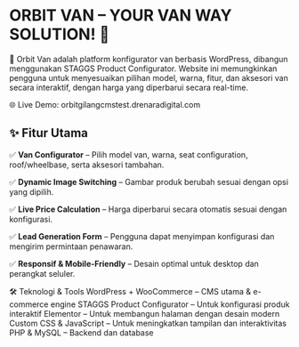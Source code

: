 # **ORBIT VAN – YOUR VAN WAY SOLUTION!** 🚐  
🚀 Orbit Van adalah platform konfigurator van berbasis WordPress, dibangun menggunakan STAGGS Product Configurator. Website ini memungkinkan pengguna untuk menyesuaikan pilihan model, warna, fitur, dan aksesori van secara interaktif, dengan harga yang diperbarui secara real-time.

🌐 Live Demo: orbitgilangcmstest.drenaradigital.com

## ✨ Fitur Utama  

✅ **Van Configurator** – Pilih model van, warna, seat configuration, roof/wheelbase, serta aksesori tambahan.  

✅ **Dynamic Image Switching** – Gambar produk berubah sesuai dengan opsi yang dipilih.  

✅ **Live Price Calculation** – Harga diperbarui secara otomatis sesuai dengan konfigurasi.  

✅ **Lead Generation Form** – Pengguna dapat menyimpan konfigurasi dan mengirim permintaan penawaran.  

✅ **Responsif & Mobile-Friendly** – Desain optimal untuk desktop dan perangkat seluler. 

🛠 Teknologi & Tools
WordPress + WooCommerce – CMS utama & e-commerce engine
STAGGS Product Configurator – Untuk konfigurasi produk interaktif
Elementor – Untuk membangun halaman dengan desain modern
Custom CSS & JavaScript – Untuk meningkatkan tampilan dan interaktivitas
PHP & MySQL – Backend dan database
